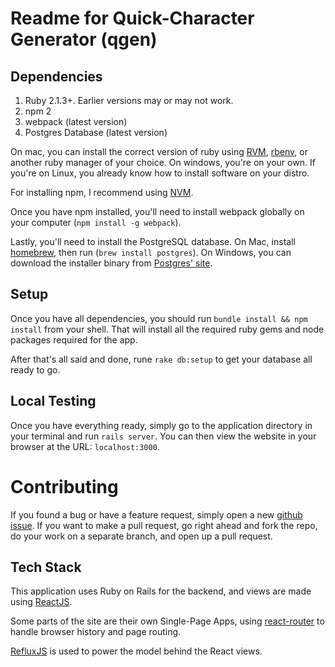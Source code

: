 # Readme for Quick-Character Generator (qgen)

## Dependencies

1. Ruby 2.1.3+. Earlier versions may or may not work.
1. npm 2
1. webpack (latest version)
1. Postgres Database (latest version)

On mac, you can install the correct version of ruby using [RVM](http://rvm.io),
[rbenv](http://github.com/sstephenson/rbenv), or another ruby manager of your
choice. On windows, you're on your own. If you're on Linux, you already know how
to install software on your distro.

For installing npm, I recommend using [NVM](https://github.com/creationix/nvm).

Once you have npm installed, you'll need to install webpack globally on your
computer (`npm install -g webpack`).

Lastly, you'll need to install the PostgreSQL database. On Mac, install
[homebrew](http://brew.sh/), then run (`brew install postgres`). On Windows, you
can download the installer binary from
[Postgres' site](http://www.postgresql.org/download/).

## Setup

Once you have all dependencies, you should run `bundle install && npm install`
from your shell. That will install all the required ruby gems and node packages
required for the app.

After that's all said and done, rune `rake db:setup` to get your database all
ready to go.

## Local Testing

Once you have everything ready, simply go to the application directory in your
terminal and run `rails server`. You can then view the website in your browser
at the URL: `localhost:3000`.

# Contributing

If you found a bug or have a feature request, simply open a new
[github issue](https://github.com/CJPoll/qgen/issues). If you want to make a
pull request, go right ahead and fork the repo, do your work on a separate
branch, and open up a pull request.

## Tech Stack

This application uses Ruby on Rails for the backend, and views are made using
[ReactJS](https://facebook.github.io/react/).

Some parts of the site are their own Single-Page Apps, using
[react-router](https://github.com/rackt/react-router) to handle browser history
and page routing.

[RefluxJS](https://github.com/reflux/refluxjs) is used to power the model behind
the React views.
